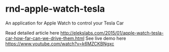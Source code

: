 # rnd-apple-watch-tesla
An application for Apple Watch to control your Tesla Car

Read detailed article here <http://elekslabs.com/2015/01/apple-watch-tesla-car-how-far-can-we-drive-them.html>
See live demo here <https://www.youtube.com/watch?v=k6MZCKBNgxc> 
